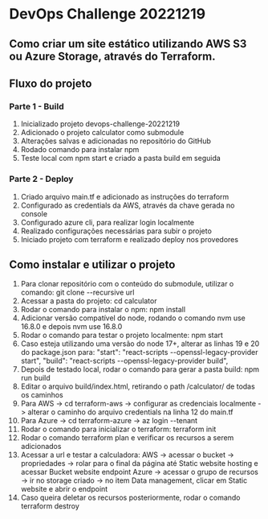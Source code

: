 # DevOps Challenge 20221219

## Como criar um site estático utilizando AWS S3 ou Azure Storage, através do Terraform.

## Fluxo do projeto

### Parte 1 - Build
1. Inicializado projeto devops-challenge-20221219
2. Adicionado o projeto calculator como submodule
3. Alterações salvas e adicionadas no repositório do GitHub
4. Rodado comando para instalar npm
5. Teste local com npm start e criado a pasta build em seguida

### Parte 2 - Deploy
1. Criado arquivo main.tf e adicionado as instruções do terraform
2. Configurado as credentials da AWS, através da chave gerada no console 
3. Configurado azure cli, para realizar login localmente
4. Realizado configurações necessárias para subir o projeto
5. Iniciado projeto com terraform e realizado deploy nos provedores

## Como instalar e utilizar o projeto
1. Para clonar repositório com o conteúdo do submodule, utilizar o comando: git clone --recursive url
2. Acessar a pasta do projeto: cd calculator
3. Rodar o comando para instalar o npm: npm install
4. Adicionar versão compatível do node, rodando o comando nvm use 16.8.0 e depois nvm use 16.8.0
4. Rodar o comando para testar o projeto localmente: npm start
5. Caso esteja utilizando uma versão do node 17+, alterar as linhas 19 e 20 do package.json para: 
"start": "react-scripts --openssl-legacy-provider start", 
"build": "react-scripts --openssl-legacy-provider build",
6. Depois de testado local, rodar o comando para gerar a pasta build: npm run build
7. Editar o arquivo build/index.html, retirando o path /calculator/ de todas os caminhos
8. Para AWS -> cd terraform-aws -> configurar as credenciais localmente -> alterar o caminho do arquivo credentials na linha 12 do main.tf
9. Para Azure -> cd terraform-azure -> az login --tenant
10. Rodar o comando para inicializar o terraform: terraform init
11. Rodar o comando terraform plan e verificar os recursos a serem adicionados
12. Acessar a url e testar a calculadora:
AWS -> acessar o bucket -> propriedades -> rolar para o final da página até Static website hosting e acessar Bucket website endpoint
Azure -> acessar o grupo de recursos -> ir no storage criado -> no item Data management, clicar em Static website e abrir o endpoint
13. Caso queira deletar os recursos posteriormente, rodar o comando terraform destroy